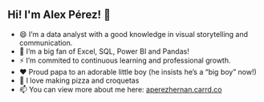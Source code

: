 ## Hi! I'm Alex Pérez! 👋

- 😄 I’m a data analyst with a good knowledge in visual storytelling and communication.
- 🌱 I’m a big fan of Excel, SQL, Power BI and Pandas!
- ⚡ I’m commited to continuous learning and professional growth.
- ❤️ Proud papa to an adorable little boy (he insists he’s a “big boy” now!)
- 🥘 I love making pizza and croquetas
- 📫 You can view more about me here: [aperezhernan.carrd.co](aperezhernan.carrd.co)

<!--
**aperezhernan/aperezhernan** is a ✨ _special_ ✨ repository because its `README.md` (this file) appears on your GitHub profile.


